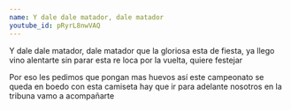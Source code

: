 ```yaml
---
name: Y dale dale matador, dale matador
youtube_id: pRyrL8nwVAQ
---
```


Y dale dale matador, dale matador
que la gloriosa esta de fiesta, ya llego
vino alentarte sin parar
esta re loca por la vuelta, quiere festejar

Por eso les pedimos que pongan mas huevos
así este campeonato se queda en boedo
con esta camiseta hay que ir para adelante
nosotros en la tribuna vamo a acompañarte
